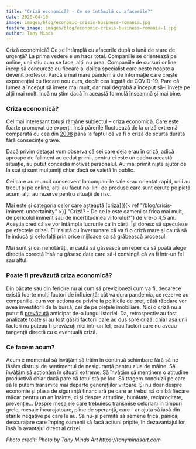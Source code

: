 ```yaml
---
title: "Criză economică? - Ce se întâmplă cu afacerile?"
date: 2020-04-16
image: images/blog/economic-crisis-business-romania.jpg
feature_image: images/blog/economic-crisis-business-romania-1.jpg
author: Tany Minds
---
```


Criză economică? Ce se întâmplă cu afacerile după o lună de stare de urgență? La prima vedere e un haos total. Companiile se orientează pe online, unii știu cum se face, alții nu prea. Companiile de cursuri online încep să concureze cu fiecare al doilea specialist care peste noapte a devenit profesor. Parcă e mai mare pandemia de informație care crește exponențial cu fiecare nou curs, decât cea legată de COVID-19. Pare că lumea a început să învețe mai mult, dar mai degrabă a început să-i învețe pe alții mai mult. Încă nu știm dacă în această formulă înseamnă și mai bine.

### Criza economică?

Cel mai interesant totuși rămâne subiectul – criza economică. Care este foarte promovat de experți. Însă părerile fluctuează de la criză extremă comparată cu cea din [2008](https://en.wikipedia.org/wiki/2007%E2%80%932008_financial_crisis) până la faptul că va fi o criză de scurtă durată fără consecințe grave.

Dacă privim detașat vom observa că cei care deja erau în criză, adică aproape de faliment au cedat primii, pentru ei este un cadou această situație, au putut concedia motivat personalul. Au mai primit niște ajutor de la stat și sunt mulțumiți chiar dacă se vaietă în public.

Cei care au muncit consecvent la companiile sale s-au orientat rapid, unii au trecut și pe online, alții au făcut noi linii de produse care sunt cerute pe piață acum, alții au rezerve pentru situații de risc.

Mai este și categoria celor care așteaptă [criza]({{< ref "/blog/crisis-iminent-uncertainity" >}} "Criză? - De ce le este oamenilor frica mai mult, de pericolul iminent sau de incertitudinea viitorului?") de vre-o 4,5 ani. Aceștia cred că se vor întâmpla lucrurile ca în cărți. Își doresc să speculeze pe efectele crizei. Ei insistă cu înverșunare că va fi o criză mare și caută să le inducă și celorlalți prin orice mijloace ca să grăbească procesul.

Mai sunt și cei nehotărâți, ei caută să găsească un reper ca să poată alege direcția corectă însă nu găsesc date care să-i convingă că va fi într-un fel sau altul.

### Poate fi prevăzută criza economică?

Din păcate sau din fericire nu ai cum să previzionezi cum va fi, deoarece există foarte mulți factori de influiență: cât va dura pandemia, ce rezerve au companiile, cum vor acționa cu privire la politicile de preț, câtă răbdare vor avea investitorii de la bursă, cei de pe piețele imobiliare.  Nici o criză nu a putut fi [prevăzută](https://www.econtalk.org/taleb-on-the-financial-crisis/) anticipat de-a lungul istoriei. Da, retrospectiv au fost analizate toate și au fost găsiți factorii care au dus spre criză, chiar așa unii factori nu puteau fi prevăzuți nici într-un fel, erau factori care nu aveau tangență directă cu o eventuală criză.

### Ce facem acum?

Acum e momentul să învățăm să trăim în continuă schimbare fără să ne lăsăm distruși de sentimentul de nesiguranță pentru ziua de mâine. Să învățăm să acționăm în situații extreme. Să învățăm să menținem o atitudine productivă chiar dacă pare că totul stă pe loc. Să tragem concluzii pe care să le putem transmite mai departe generațiilor viitoare. Și nu doar despre economie și plasa de siguranță financiară pe care ar trebui să o aibă fiecare măcar pentru un an înainte, ci și despre atitudine, bunătate, reciprocitate, prevenție… Despre mesajele care trebuiesc transmise celorlalți în timpuri grele, mesaje încurajatoare, pline de speranță, care i-ar ajuta să iasă din stările negative pe care le au. Să nu-și permită să semene frică, panică, descurajare care împing oamenii să facă acțiuni pripite, în dezavantajul lor, însă în avantajul direct al crizei.

_Photo credit: Photo by Tany Minds Art https://tanymindsart.com_